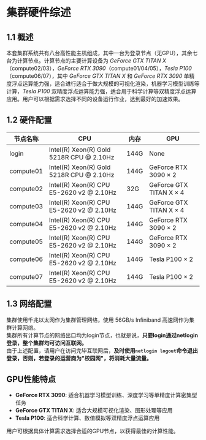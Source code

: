 # 集群硬件综述

## 1.1 概述

本套集群系统共有八台高性能主机组成，其中一台为登录节点（无GPU），其余七台为计算节点。计算节点的主要计算设备为 *GeForce GTX TITAN X*（compute02/03），*GeForce RTX 3090*（compute01/04/05），*Tesla P100*（compute06/07），其中 *GeForce GTX TITAN X* 和 *GeForce RTX 3090* 单精度浮点运算能力强，适合进行适合于做大规模的可视化渲染，机器学习模型训练等计算，*Tesla P100* 双精度浮点运算能力强，适合用于科学计算等双精度浮点运算应用。用户可以根据需求选择不同的设备运行作业，达到最好的加速效果。

## 1.2 硬件配置

| 节点名称 | CPU | 内存 | GPU |
|---------|---------|----------|---------------|
| login | Intel(R) Xeon(R) Gold 5218R CPU @ 2.10Hz | 144G | None |
| compute01 | Intel(R) Xeon(R) Gold 5218R CPU @ 2.10Hz | 144G | GeForce RTX 3090 × 2 |
| compute02 | Intel(R) Xeon(R) CPU E5-2620 v2 @ 2.10Hz | 32G | GeForce GTX TITAN X × 4 |
| compute03 | Intel(R) Xeon(R) CPU E5-2620 v2 @ 2.10Hz | 144G | GeForce GTX TITAN X × 4 |
| compute04 | Intel(R) Xeon(R) CPU E5-2620 v2 @ 2.10Hz | 144G | GeForce RTX 3090 × 2 |
| compute05 | Intel(R) Xeon(R) CPU E5-2620 v2 @ 2.10Hz | 144G | GeForce RTX 3090 × 2 |
| compute06 | Intel(R) Xeon(R) CPU E5-2620 v2 @ 2.10Hz | 144G | Tesla P100 × 2 |
| compute07 | Intel(R) Xeon(R) CPU E5-2620 v2 @ 2.10Hz | 144G | Tesla P100 × 2 |

## 1.3 网络配置

集群使用千兆以太网作为集群管理网络，使用 56GB/s Infiniband 高速网作为集群计算网络。  
集群所有计算节点的网络出口均为login节点，也就是说，**只要login通过netlogin登录，整个集群均可访问互联网。**  
由于上述配置，请用户在访问完毕互联网后，**及时使用`netlogin logout`命令退出登录，否则，若登录的运营商为"校园网"，将消耗大量流量。**

## GPU性能特点

- **GeForce RTX 3090**: 适合机器学习模型训练、深度学习等单精度计算密集型任务
- **GeForce GTX TITAN X**: 适合大规模可视化渲染、图形处理等应用
- **Tesla P100**: 适合科学计算、数值模拟等双精度浮点运算应用

用户可根据具体计算需求选择合适的GPU节点，以获得最佳的计算性能。